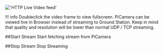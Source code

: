 !['HTTP Live Video feed'](../images/pages/Camera/videostream.jpg)

!!! info
    Doubleclick the video frame to view fullscreen.
PiCamera can be viewed live in Browser instead of streaming to Ground Station.
Keep in mind that quality and resolution will be lower than normal UDP / TCP streaming.

##Start Stream
Start fetching stream from PiCamera

##Stop Stream
Stop Streaming